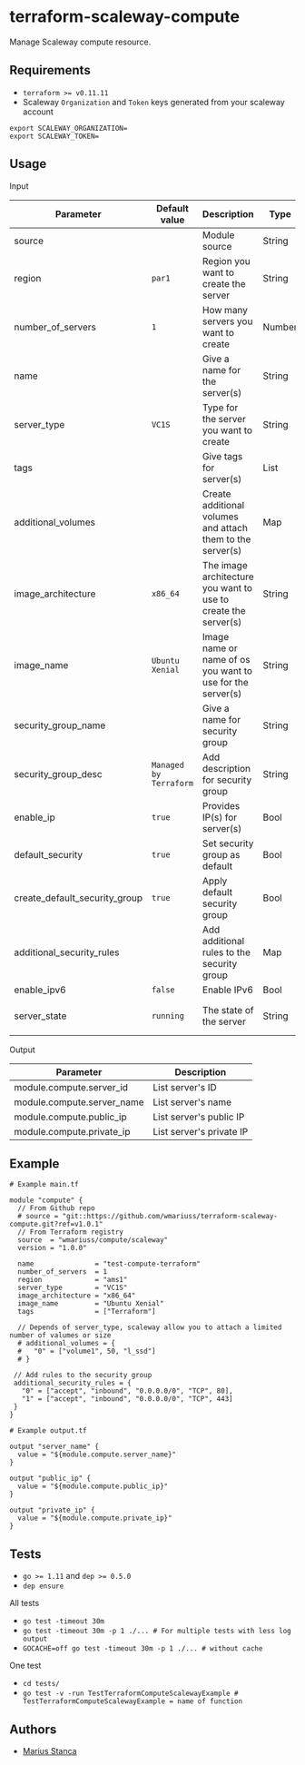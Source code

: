 # terraform-scaleway-compute

Manage Scaleway compute resource.

## Requirements

* `terraform >= v0.11.11`
* Scaleway `Organization` and `Token` keys generated from your scaleway account

```shell
export SCALEWAY_ORGANIZATION=
export SCALEWAY_TOKEN=
```

## Usage

Input

| Parameter | Default value | Description | Type  | Required | Example |
|-----------|---------------|-------------|-------|----------|---------|
| source | | Module source | String | Yes | |
| region | `par1` | Region you want to create the server | String | No | par1 and ams1 |
| number_of_servers | `1` | How many servers you want to create | Number | No | |
| name | | Give a name for the server(s) | String | Yes | |
| server_type | `VC1S` | Type for the server you want to create | String | No | Check scaleway API |
| tags | | Give tags for server(s) | List | No | |
| additional_volumes | | Create additional volumes and attach them to the server(s) | Map | No | Check code example |
| image_architecture | `x86_64` | The image architecture you want to use to create the server(s) | String | No | arm or x86_64 |
| image_name | `Ubuntu Xenial` | Image name or name of os you want to use for the server(s) | String | No | Check scaleway API |
| security_group_name | | Give a name for security group | String | No | |
| security_group_desc | `Managed by Terraform` | Add description for security group | String | No | |
| enable_ip | `true` | Provides IP(s) for server(s) | Bool | No | |
| default_security | `true` | Set security group as default | Bool | No | |
| create_default_security_group | `true` | Apply default security group | Bool | No | |
| additional_security_rules | | Add additional rules to the security group | Map | No | Check code example |
| enable_ipv6 | `false` |Enable IPv6 | Bool | No | |
| server_state | `running` | The state of the server | String | No | stopped and running |

Output

| Parameter | Description   |
|-----------|---------------|
| module.compute.server_id | List server's ID |
| module.compute.server_name | List server's  name |
| module.compute.public_ip | List server's public IP |
| module.compute.private_ip | List server's private IP |

## Example

```hcl
# Example main.tf

module "compute" {
  // From Github repo
  # source = "git::https://github.com/wmariuss/terraform-scaleway-compute.git?ref=v1.0.1"
  // From Terraform registry
  source  = "wmariuss/compute/scaleway"
  version = "1.0.0"

  name               = "test-compute-terraform"
  number_of_servers  = 1
  region             = "ams1"
  server_type        = "VC1S"
  image_architecture = "x86_64"
  image_name         = "Ubuntu Xenial"
  tags               = ["Terraform"]

  // Depends of server_type, scaleway allow you to attach a limited number of valumes or size
  # additional_volumes = {
  #   "0" = ["volume1", 50, "l_ssd"]
  # }

 // Add rules to the security group
 additional_security_rules = {
   "0" = ["accept", "inbound", "0.0.0.0/0", "TCP", 80],
   "1" = ["accept", "inbound", "0.0.0.0/0", "TCP", 443]
 }
}

# Example output.tf

output "server_name" {
  value = "${module.compute.server_name}"
}

output "public_ip" {
  value = "${module.compute.public_ip}"
}

output "private_ip" {
  value = "${module.compute.private_ip}"
}
```

## Tests

* `go >= 1.11` and `dep >= 0.5.0`
* `dep ensure`

All tests

* `go test -timeout 30m`
* `go test -timeout 30m -p 1 ./... # For multiple tests with less log output`
* `GOCACHE=off go test -timeout 30m -p 1 ./... # without cache`

One test

* `cd tests/`
* `go test -v -run TestTerraformComputeScalewayExample # TestTerraformComputeScalewayExample = name of function`

## Authors

* [Marius Stanca](mailto:me@marius.xyz)